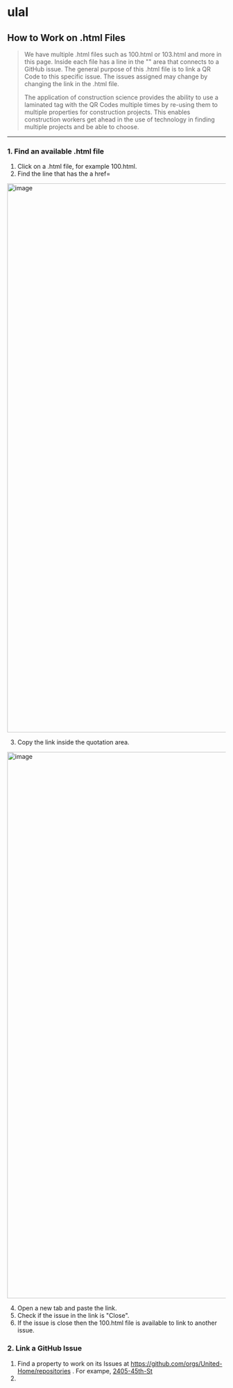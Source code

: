 # ulal

## How to Work on .html Files
> We have multiple .html files such as 100.html or 103.html and more in this page. Inside each file has a line in the "<body>" area that connects to a GitHub issue. The general purpose of this .html file is to link a QR Code to this specific issue. The issues assigned may change by changing the link in the .html file.
> 
> The application of construction science provides the ability to use a laminated tag with the QR Codes multiple times by re-using them to multiple properties for construction projects. This enables construction workers get ahead in the use of technology in finding multiple projects and be able to choose.
___

### 1. **Find an available .html file**
1. Click on a .html file, for example 100.html.
2. Find the line that has the a href= 
<img width="1265" alt="image" src="https://user-images.githubusercontent.com/61100293/217854582-76dedc8a-04f0-42bf-a427-2d36c0b17b8d.png">

3. Copy the link inside the quotation area.
<img width="1259" alt="image" src="https://user-images.githubusercontent.com/61100293/217855172-9b4c0137-0ae8-46b1-9b0c-42e0f88c5ada.png">

4. Open a new tab and paste the link.
5. Check if the issue in the link is "Close".
6. If the issue is close then the 100.html file is available to link to another issue.

### 2. **Link a GitHub Issue** 
1. Find a property to work on its Issues at https://github.com/orgs/United-Home/repositories . For exampe, <a href="https://github.com/United-Home/2405-45th-St/issues"> 2405-45th-St </a>
2. 
